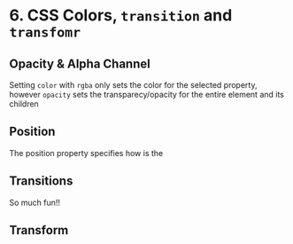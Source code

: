# 6. CSS Colors, `transition` and `transfomr`

## Opacity & Alpha Channel

Setting `color` with `rgba` only sets the color for the selected property, however `opacity` sets the transparecy/opacity for the entire element and its children

## Position

The position property specifies how is the 

## Transitions

So much fun!!

## Transform